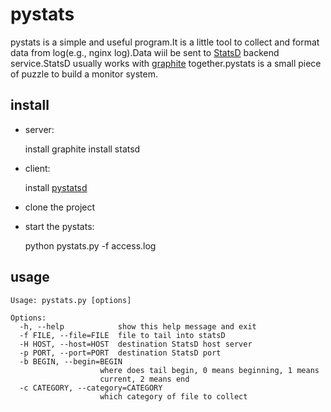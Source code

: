 pystats
===
pystats is a simple and useful program.It is a little tool to collect and format data from log(e.g., nginx log).Data wiil be sent to [StatsD](https://github.com/etsy/statsd) backend service.StatsD usually works with [graphite](http://graphite.readthedocs.org/en/latest/index.html) together.pystats is a small piece of puzzle to build a monitor system.

install
---
* server: 
  
    install graphite
      install statsd
* client: 
  
    install [pystatsd](https://github.com/jsocol/pystatsd)
* clone the project
* start the pystats:
  
    python pystats.py -f access.log

usage
---
    Usage: pystats.py [options]

    Options:
      -h, --help            show this help message and exit
      -f FILE, --file=FILE  file to tail into statsD
      -H HOST, --host=HOST  destination StatsD host server
      -p PORT, --port=PORT  destination StatsD port
      -b BEGIN, --begin=BEGIN
                        where does tail begin, 0 means beginning, 1 means
                        current, 2 means end
      -c CATEGORY, --category=CATEGORY
                        which category of file to collect
